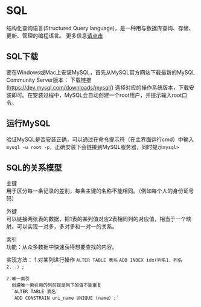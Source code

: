 # SQL

结构化查询语言(Structured Query language)，是一种用与数据库查询、存储、更新、管理的编程语言。
更多信息[请点击](https://baike.baidu.com/item/结构化查询语言/10450182?fromtitle=sql&fromid=86007&fr=aladdin)

## SQL下载 ##
要在Windows或Mac上安装MySQL，首先从MySQL官方网站下载最新的MySQL Community Server版本：
下载链接(https://dev.mysql.com/downloads/mysql/)
选择对应的操作系统版本，下载安装即可。在安装过程中，MySQL会自动创建一个root用户，并提示输入root口令。

## 运行MySQL ##

验证MySQL是否安装正确，可以通过在命令提示符（在主界面运行cmd）中输入`mysql -u root -p`，正确安装下会链接到MySQL服务器，同时提示`mysql>`

## SQL的关系模型 ##

主键  
  用于区分每一条记录的差别，每条主键的名称不能相同。（例如每个人的身份证号码）
  
外键  
  可以链接两张表的数据，把1表的某列值对应2表相同列的对应值，相当于一个映射。可以实现一对多，多对多和一对一的关系。
  
索引  
  功能：从众多数据中快速获得想要查找的内容。
  
  实现方法：
    1.对某列进行操作
      `ALTER TABLE 表名`
      `ADD INDEX idx(列名1，列名2...）;`
    
    2.唯一索引
      创建唯一索引用的列前提是列下的值不能重复
      `ALTER TABLE 表名`
      `ADD CONSTRAIN uni_name UNIQUE (name）;`

   
   
      
  
